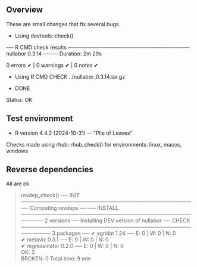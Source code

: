 ## Overview 

These are small changes that fix several bugs.

- Using devtools::check()

── R CMD check results ───────────────────────────────── nullabor 0.3.14 ────
Duration: 2m 29s

0 errors ✔ | 0 warnings ✔ | 0 notes ✔

- Using R CMD CHECK ../nullabor_0.3.14.tar.gz

* DONE

Status: OK


## Test environment

* R version 4.4.2 (2024-10-31) -- "Pile of Leaves"

Checks made using rhub::rhub_check() for environments: linux, macos, windows

## Reverse dependencies

All are ok

> revdep_check()
── INIT ──────────────────────────────────────────────── Computing revdeps ──
── INSTALL ──────────────────────────────────────────────────── 2 versions ──
Installing DEV version of nullabor
── CHECK ────────────────────────────────────────────────────── 3 packages ──
✔ agridat 1.24                           ── E: 0     | W: 0     | N: 0       
✔ metaviz 0.3.1                          ── E: 0     | W: 0     | N: 0       
✔ regressinator 0.2.0                    ── E: 0     | W: 0     | N: 0       
OK: 3                                                                      
BROKEN: 0
Total time: 9 min
